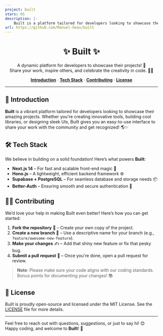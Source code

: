 ```yaml
---
project: built
stars: 65
description: |-
    Built is a platform tailored for developers looking to showcase their amazing projects. Whether you're creating innovative tools, building cool libraries, or designing sleek UIs, Built gives you an easy-to-use interface to share your work with the community and get recognized! 
url: https://github.com/Manuel-heav/built
---
```


<h1 align="center">✨ Built ✨</h1>

<p align="center">
  A dynamic platform for developers to showcase their projects! 🌟<br />
  Share your work, inspire others, and celebrate the creativity in code. 👨‍💻
</p>

<p align="center">
  <a href="#introduction"><strong>Introduction</strong></a> ·
  <a href="#tech-stack"><strong>Tech Stack</strong></a> ·
  <a href="#contributing"><strong>Contributing</strong></a> ·
  <a href="#license"><strong>License</strong></a>
</p>

---

## 🚀 Introduction

**Built** is a vibrant platform tailored for developers looking to showcase their amazing projects. Whether you're creating innovative tools, building cool libraries, or designing sleek UIs, Built gives you an easy-to-use interface to share your work with the community and get recognized! 🌎✨

## 🛠️ Tech Stack

We believe in building on a solid foundation! Here’s what powers **Built**:

- **Next.js 14** – For fast and scalable front-end magic 🧙
- **Hono.js** – A lightweight, efficient backend framework ⚙️
- **Supabase + PostgreSQL** – For seamless database and storage needs 📦
- **Better-Auth** – Ensuring smooth and secure authentication 🔐


## 👩‍💻 Contributing

We’d love your help in making Built even better! Here’s how you can get started:

1. **Fork the repository** 🍴 – Create your own copy of the project.
2. **Create a new branch** 🌿 – Use a descriptive name for your branch (e.g., `feature/awesome-new-feature`).
3. **Make your changes** ✍️ – Add that shiny new feature or fix that pesky bug.
4. **Submit a pull request** 🔄 – Once you're done, open a pull request for review.

> **Note**: Please make sure your code aligns with our coding standards. Bonus points for documenting your changes! 📚

## 📜 License

Built is proudly open-source and licensed under the MIT License. See the [LICENSE](LICENSE) file for more details.

---

Feel free to reach out with questions, suggestions, or just to say hi! 😊 Happy coding, and welcome to **Built**! 🎉

